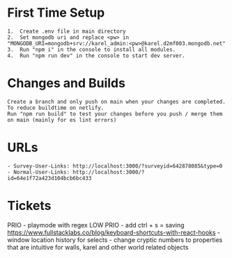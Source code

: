 # First Time Setup
    1.  Create .env file in main directory
    2.  Set mongodb uri and replace <pw> in "MONGODB_URI=mongodb+srv://karel_admin:<pw>@karel.d2mf003.mongodb.net"
    3.  Run "npm i" in the console to install all modules.
    4.  Run "npm run dev" in the console to start dev server.
    
# Changes and Builds
    Create a branch and only push on main when your changes are completed. To reduce buildtime on netlify.
    Run "npm run build" to test your changes before you push / merge them on main (mainly for es lint errors)

# URLs
    - Survey-User-Links: http://localhost:3000/?surveyid=642878085&type=0
    - Normal-User-Links: http://localhost:3000/?id=64e1f72a423d104bcb6bc433

# Tickets
PRIO
    - playmode with regex
LOW PRIO
    - add ctrl + s = saving https://www.fullstacklabs.co/blog/keyboard-shortcuts-with-react-hooks
    - window location history for selects
    - change cryptic numbers to properties that are intuitive for walls, karel and other world related objects
    
